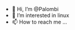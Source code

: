 - 👋 Hi, I’m @Palombi
- 👀 I’m interested in linux 
- 📫 How to reach me ...

<!---
Palombi/Palombi is a ✨ special ✨ repository because its `README.md` (this file) appears on your GitHub profile.
You can click the Preview link to take a look at your changes.
--->
